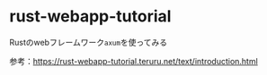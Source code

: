# rust-webapp-tutorial

Rustのwebフレームワーク`axum`を使ってみる

参考：https://rust-webapp-tutorial.teruru.net/text/introduction.html
